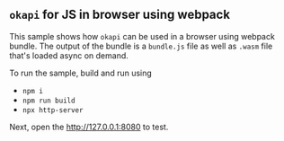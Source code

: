 ## `okapi` for JS in browser using webpack

This sample shows how `okapi` can be used in a browser using webpack bundle. The output of the bundle is a `bundle.js` file as well as `.wasm` file that's loaded async on demand.

To run the sample, build and run using

- `npm i`
- `npm run build`
- `npx http-server`

Next, open the http://127.0.0.1:8080 to test.